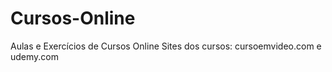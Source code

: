 # Cursos-Online
 Aulas e Exercícios de Cursos Online
Sites dos cursos: cursoemvideo.com e udemy.com
